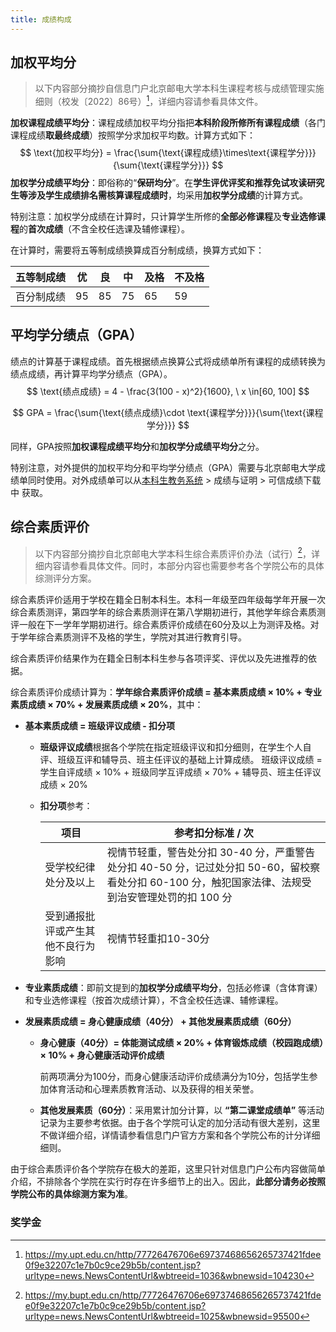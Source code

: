 ```yaml
---
title: 成绩构成
---
```


## 加权平均分

> 以下内容部分摘抄自信息门户北京邮电大学本科生课程考核与成绩管理实施细则（校发〔2022〕86号）[^1]，详细内容请参看具体文件。

**加权课程成绩平均分**：课程成绩加权平均分指把**本科阶段所修所有课程成绩**（各门课程成绩**取最终成绩**）按照学分求加权平均数。计算方式如下：
$$
\text{加权平均分} = \frac{\sum{\text{课程成绩}\times\text{课程学分}}}{\sum{\text{课程学分}}}
$$
**加权学分成绩平均分**：即俗称的“**保研均分**”。在**学生评优评奖和推荐免试攻读研究生等涉及学生成绩排名需核算课程成绩时**，均采用**加权学分成绩**的计算方式。

特别注意：加权学分成绩在计算时，只计算学生所修的**全部必修课程**及**专业选修课程**的**首次成绩**（不含全校任选课及辅修课程）。

在计算时，需要将五等制成绩换算成百分制成绩，换算方式如下：

| 五等制成绩 | 优   | 良   | 中   | 及格 | 不及格 |
| ---------- | ---- | ---- | ---- | ---- | ------ |
| 百分制成绩 | 95   | 85   | 75   | 65   | 59     |

## 平均学分绩点（GPA）

绩点的计算基于课程成绩。首先根据绩点换算公式将成绩单所有课程的成绩转换为绩点成绩，再计算平均学分绩点（GPA）。
$$
\text{绩点成绩} = 4 - \frac{3(100 - x)^2}{1600}, \ x \in[60, 100]
$$

$$
GPA = \frac{\sum{\text{绩点成绩}\cdot \text{课程学分}}}{\sum{\text{课程学分}}}
$$

同样，GPA按照**加权课程成绩平均分**和**加权学分成绩平均分**之分。

特别注意，对外提供的加权平均分和平均学分绩点（GPA）需要与北京邮电大学成绩单同时使用。对外成绩单可以从[本科生教务系统](https://jwgl.bupt.edu.cn/) > 成绩与证明 > 可信成绩下载中 获取。

[^1]: https://my.upt.edu.cn/http/77726476706e69737468656265737421fdee0f9e32207c1e7b0c9ce29b5b/content.jsp?urltype=news.NewsContentUrl&wbtreeid=1036&wbnewsid=104230

## 综合素质评价

> 以下内容部分摘抄自北京邮电大学本科生综合素质评价办法（试行）[^2]，详细内容请参看具体文件。同时，本部分内容也需要参考各个学院公布的具体综测评分方案。

综合素质评价适用于学校在籍全日制本科生。本科一年级至四年级每学年开展一次综合素质测评，第四学年的综合素质测评在第八学期初进行，其他学年综合素质测评一般在下一学年学期初进行。综合素质评价成绩在60分及以上为测评及格。对于学年综合素质测评不及格的学生，学院对其进行教育引导。

综合素质评价结果作为在籍全日制本科生参与各项评奖、评优以及先进推荐的依据。

综合素质评价成绩计算为：**学年综合素质评价成绩 = 基本素质成绩 × 10% + 专业素质成绩 × 70% + 发展素质成绩 × 20%**，其中：

- **基本素质成绩 = 班级评议成绩 - 扣分项**

  - **班级评议成绩**根据各个学院在指定班级评议和扣分细则，在学生个人自评、班级互评和辅导员、班主任评议的基础上计算成绩。
    班级评议成绩 = 学生自评成绩 × 10% + 班级同学互评成绩 × 70% + 辅导员、班主任评议成绩 × 20%

  - **扣分项**参考：

    | 项目                               | 参考扣分标准 / 次                                            |
    | ---------------------------------- | ------------------------------------------------------------ |
    | 受学校纪律处分及以上               | 视情节轻重，警告处分扣 30-40 分，严重警告处分扣 40-50 分，记过处分扣 50-60，留校察看处分扣 60-100 分，触犯国家法律、法规受到治安管理处罚的扣 100 分 |
    | 受到通报批评或产生其他不良行为影响 | 视情节轻重扣10-30分                                          |

- **专业素质成绩**：即前文提到的**加权学分成绩平均分**，包括必修课（含体育课）和专业选修课程（按首次成绩计算），不含全校任选课、辅修课程。

- **发展素质成绩 = 身心健康成绩（40分） + 其他发展素质成绩（60分）**

  - **身心健康（40分）= 体能测试成绩 × 20% + 体育锻炼成绩（校园跑成绩）× 10% + 身心健康活动评价成绩**

    前两项满分为100分，而身心健康活动评价成绩满分为10分，包括学生参加体育活动和心理素质教育活动、以及获得的相关荣誉。

  - **其他发展素质（60分）**：采用累计加分计算，以 **“第二课堂成绩单”** 等活动记录为主要参考依据。由于各个学院可认定的加分活动有很大差别，这里不做详细介绍，详情请参看信息门户官方方案和各个学院公布的计分详细细则。

由于综合素质评价各个学院存在极大的差距，这里只针对信息门户公布内容做简单介绍，不排除各个学院在实行时存在许多细节上的出入。因此，**此部分请务必按照学院公布的具体综测方案为准**。

[^2]: https://my.bupt.edu.cn/http/77726476706e69737468656265737421fdee0f9e32207c1e7b0c9ce29b5b/content.jsp?urltype=news.NewsContentUrl&wbtreeid=1025&wbnewsid=95500

### 奖学金

